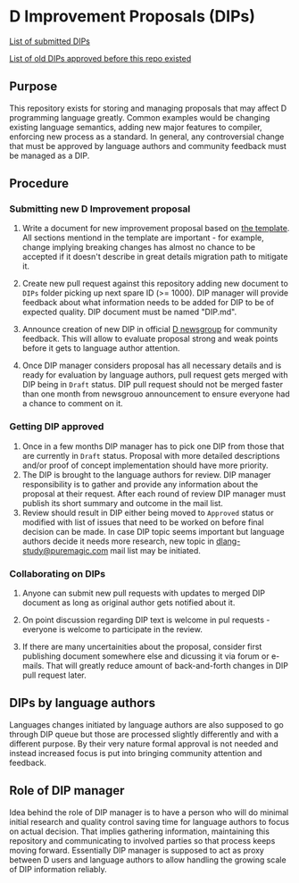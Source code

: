 # D Improvement Proposals (DIPs)

[List of submitted DIPs](https://github.com/dlang/DIPs/blob/master/DIPs/README.md)

[List of old DIPs approved before this repo existed](https://github.com/dlang/DIPs/blob/master/DIPs/archive/README.md)

## Purpose

This repository exists for storing and managing proposals that may affect
D programming language greatly. Common examples would be changing existing
language semantics, adding new major features to compiler, enforcing new
process as a standard. In general, any controversial change that must be
approved by language authors and community feedback must be managed as a DIP.

## Procedure

### Submitting new D Improvement proposal

1. Write a document for new improvement proposal based on
   [the template](https://github.com/dlang/DIPs/blob/master/Template.md). All
   sections mentiond in the template are important - for example, change
   implying breaking changes has almost no chance to be accepted if it doesn't
   describe in great details migration path to mitigate it.

2. Create new pull request against this repository adding new document to
   `DIPs` folder picking up next spare ID (>= 1000). DIP manager will provide
   feedback about what information needs to be added for DIP to be of expected
   quality. DIP document must be named "DIP<id>.md".

3. Announce creation of new DIP in official
   [D newsgroup](https://forum.dlang.org) for community feedback. This will
   allow to evaluate proposal strong and weak points before it gets to language
   author attention.

3. Once DIP manager considers proposal has all necessary details and is ready
   for evaluation by language authors, pull request gets merged with DIP
   being in `Draft` status. DIP pull request should not be merged faster than
   one month from newsgrouo announcement to ensure everyone had a chance to
   comment on it.

### Getting DIP approved

1. Once in a few months DIP manager has to pick one DIP from those
   that are currently in `Draft` status. Proposal with more detailed
   descriptions and/or proof of concept implementation should have more
   priority.
2. The DIP is brought to the language authors for review. DIP manager
   responsibility is to gather and provide any information about the proposal
   at their request. After each round of review DIP manager must publish
   its short summary and outcome in the mail list.
3. Review should result in DIP either being moved to `Approved` status or
   modified with list of issues that need to be worked on before final
   decision can be made. In case DIP topic seems important but language
   authors decide it needs more research, new topic in dlang-study@puremagic.com
   mail list may be initiated.

### Collaborating on DIPs

1. Anyone can submit new pull requests with updates to merged DIP document as
   long as original author gets notified about it.

2. On point discussion regarding DIP text is welcome in pul requests - everyone
   is welcome to participate in the review.

3. If there are many uncertainities about the proposal, consider first publishing
   document somewhere else and dicussing it via forum or e-mails. That will
   greatly reduce amount of back-and-forth changes in DIP pull request later.

## DIPs by language authors

Languages changes initiated by language authors are also supposed to go through
DIP queue but those are processed slightly differently and with a different
purpose. By their very nature formal approval is not needed and instead
increased focus is put into bringing community attention and feedback.

## Role of DIP manager

Idea behind the role of DIP manager is to have a person who will do minimal
initial research and quality control saving time for language authors to
focus on actual decision.  That implies gathering information, maintaining
this repository and communicating to involved parties so that process keeps
moving forward. Essentially DIP manager is supposed to act as proxy between
D users and language authors to allow handling the growing scale of DIP information
reliably.
